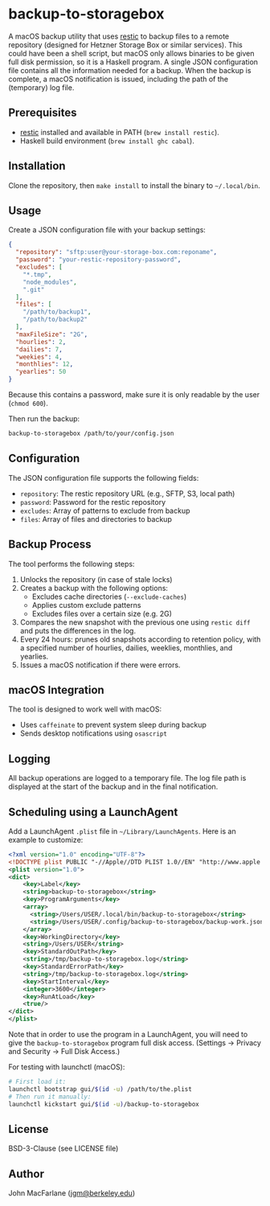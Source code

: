 # backup-to-storagebox

A macOS backup utility that uses [restic](https://restic.net/) to
backup files to a remote repository (designed for Hetzner Storage
Box or similar services).  This could have been a shell script,
but macOS only allows binaries to be given full disk permission,
so it is a Haskell program.  A single JSON configuration file
contains all the information needed for a backup. When the backup
is complete, a macOS notification is issued, including the path of
the (temporary) log file.

## Prerequisites

- [restic](https://restic.net/) installed and available in PATH
  (`brew install restic`).
- Haskell build environment (`brew install ghc cabal`).

## Installation

Clone the repository, then `make install` to install the binary
to `~/.local/bin`.

## Usage

Create a JSON configuration file with your backup settings:

```json
{
  "repository": "sftp:user@your-storage-box.com:reponame",
  "password": "your-restic-repository-password",
  "excludes": [
    "*.tmp",
    "node_modules",
    ".git"
  ],
  "files": [
    "/path/to/backup1",
    "/path/to/backup2"
  ],
  "maxFileSize": "2G",
  "hourlies": 2,
  "dailies": 7,
  "weekies": 4,
  "monthlies": 12,
  "yearlies": 50
}
```

Because this contains a password, make sure it is only readable by
the user (`chmod 600`).

Then run the backup:

```sh
backup-to-storagebox /path/to/your/config.json
```

## Configuration

The JSON configuration file supports the following fields:

- `repository`: The restic repository URL (e.g., SFTP, S3, local path)
- `password`: Password for the restic repository
- `excludes`: Array of patterns to exclude from backup
- `files`: Array of files and directories to backup

## Backup Process

The tool performs the following steps:

1. Unlocks the repository (in case of stale locks)
2. Creates a backup with the following options:
   - Excludes cache directories (`--exclude-caches`)
   - Applies custom exclude patterns
   - Excludes files over a certain size (e.g. 2G)
3. Compares the new snapshot with the previous one using `restic diff`
   and puts the differences in the log.
4. Every 24 hours: prunes old snapshots according to retention
   policy, with a specified number of hourlies, dailies,
   weeklies, monthlies, and yearlies.
5. Issues a macOS notification if there were errors.

## macOS Integration

The tool is designed to work well with macOS:

- Uses `caffeinate` to prevent system sleep during backup
- Sends desktop notifications using `osascript`

## Logging

All backup operations are logged to a temporary file. The log file path is displayed at the start of the backup and in the final notification.

## Scheduling using a LaunchAgent

Add a LaunchAgent `.plist` file in `~/Library/LaunchAgents`. Here is
an example to customize:

```xml
<?xml version="1.0" encoding="UTF-8"?>
<!DOCTYPE plist PUBLIC "-//Apple//DTD PLIST 1.0//EN" "http://www.apple.com/DTDs/PropertyList-1.0.dtd">
<plist version="1.0">
<dict>
	<key>Label</key>
	<string>backup-to-storagebox</string>
	<key>ProgramArguments</key>
	<array>
	  <string>/Users/USER/.local/bin/backup-to-storagebox</string>
      <string>/Users/USER/.config/backup-to-storagebox/backup-work.json</string>
	</array>
    <key>WorkingDirectory</key>
	<string>/Users/USER</string>
	<key>StandardOutPath</key>
	<string>/tmp/backup-to-storagebox.log</string>
	<key>StandardErrorPath</key>
	<string>/tmp/backup-to-storagebox.log</string>
    <key>StartInterval</key>
    <integer>3600</integer>
    <key>RunAtLoad</key>
    <true/>
</dict>
</plist>
```

Note that in order to use the program in a LaunchAgent, you will
need to give the `backup-to-storagebox` program full disk access.
(Settings -> Privacy and Security -> Full Disk Access.)

For testing with launchctl (macOS):
```bash
# First load it:
launchctl bootstrap gui/$(id -u) /path/to/the.plist
# Then run it manually:
launchctl kickstart gui/$(id -u)/backup-to-storagebox
```

## License

BSD-3-Clause (see LICENSE file)

## Author

John MacFarlane (jgm@berkeley.edu)
